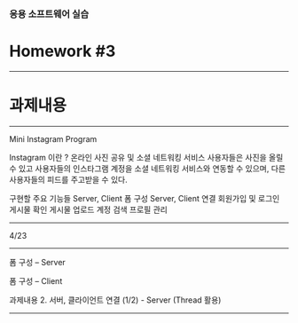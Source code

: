 ### 응용 소프트웨어 실습

# Homework #3

* * *

# 과제내용

* * *

Mini Instagram Program

Instagram 이란 ?
온라인 사진 공유 및 소셜 네트워킹 서비스
사용자들은 사진을 올릴 수 있고 사용자들의 인스타그램 계정을 소셜 네트워킹 서비스와 연동할 수 있으며, 다른 사용자들의 피드를 주고받을 수 있다.

구현할 주요 기능들
Server, Client 폼 구성
Server, Client 연결
회원가입 및 로그인
게시물 확인
게시물 업로드
계정 검색
프로필 관리

* * *

4/23

* * *

폼 구성 – Server

폼 구성 – Client 

과제내용 2. 서버, 클라이언트 연결 (1/2) - Server (Thread 활용)

* * *
